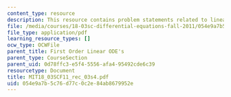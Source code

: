 ```yaml
---
content_type: resource
description: This resource contains problem statements related to linear ODE's.
file: /media/courses/18-03sc-differential-equations-fall-2011/054e9a7b5c76d77c0c2e84ab8679952e_MIT18_03SCF11_rec_03s4.pdf
file_type: application/pdf
learning_resource_types: []
ocw_type: OCWFile
parent_title: First Order Linear ODE's
parent_type: CourseSection
parent_uid: 0d78ffc3-e5f4-5556-afa4-95492cde6c39
resourcetype: Document
title: MIT18_03SCF11_rec_03s4.pdf
uid: 054e9a7b-5c76-d77c-0c2e-84ab8679952e
---
```

